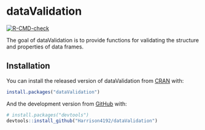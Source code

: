 
<!-- README.md is generated from README.Rmd. Please edit that file -->

# dataValidation

<!-- badges: start -->

[![R-CMD-check](https://github.com/Harrison4192/dataValidation/workflows/R-CMD-check/badge.svg)](https://github.com/Harrison4192/dataValidation/actions)
<!-- badges: end -->

The goal of dataValidation is to provide functions for validating the
structure and properties of data frames.

## Installation

You can install the released version of dataValidation from
[CRAN](https://CRAN.R-project.org) with:

``` r
install.packages("dataValidation")
```

And the development version from [GitHub](https://github.com/) with:

``` r
# install.packages("devtools")
devtools::install_github("Harrison4192/dataValidation")
```
